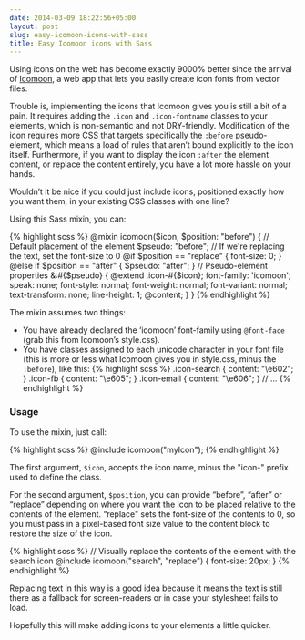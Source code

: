```yaml
---
date: 2014-03-09 18:22:56+05:00
layout: post
slug: easy-icomoon-icons-with-sass
title: Easy Icomoon icons with Sass
---
```


Using icons on the web has become exactly 9000% better since the arrival of <a href="http://icomoon.io/" target="_blank">Icomoon</a>, a web app that lets you easily create icon fonts from vector files.

Trouble is, implementing the icons that Icomoon gives you is still a bit of a pain. It requires adding the `.icon` and `.icon-fontname` classes to your elements, which is non-semantic and not DRY-friendly. Modification of the icon requires more CSS that targets specifically the `:before` pseudo-element, which means a load of rules that aren’t bound explicitly to the icon itself. Furthermore, if you want to display the icon `:after` the element content, or replace the content entirely, you have a lot more hassle on your hands.

Wouldn’t it be nice if you could just include icons, positioned exactly how you want them, in your existing CSS classes with one line?

Using this Sass mixin, you can:

{% highlight scss %}
@mixin icomoon($icon, $position: "before") {
  // Default placement of the element
  $pseudo: "before";
  // If we're replacing the text, set the font-size to 0
  @if $position == "replace" {
    font-size: 0;
  }
  @else if $position == "after" {
    $pseudo: "after";
  }
  // Pseudo-element properties
  &:#{$pseudo} {
    @extend .icon-#{$icon};
    font-family: 'icomoon';
    speak: none;
    font-style: normal;
    font-weight: normal;
    font-variant: normal;
    text-transform: none;
    line-height: 1;
    @content;
  }
}
{% endhighlight %}

The mixin assumes two things:

* You have already declared the ‘icomoon’ font-family using `@font-face` (grab this from Icomoon’s style.css).
* You have classes assigned to each unicode character in your font file (this is more or less what Icomoon gives you in style.css, minus the `:before`), like this:
{% highlight scss %}
.icon-search {
  content: "\e602";
}
.icon-fb {
  content: "\e605";
}
.icon-email {
  content: "\e606";
}
// ...
{% endhighlight %}

### Usage

To use the mixin, just call:

{% highlight scss %}
@include icomoon("myIcon");
{% endhighlight %}

The first argument, `$icon`, accepts the icon name, minus the "icon-" prefix used to define the class.

For the second argument, `$position`, you can provide “before”, “after” or “replace” depending on where you want the icon to be placed relative to the contents of the element. “replace" sets the font-size of the contents to 0, so you must pass in a pixel-based font size value to the content block to restore the size of the icon. 

{% highlight scss %}
// Visually replace the contents of the element with the search icon
@include icomoon("search", "replace") {
  font-size: 20px;
}
{% endhighlight %}

Replacing text in this way is a good idea because it means the text is still there as a fallback for screen-readers or in case your stylesheet fails to load.

Hopefully this will make adding icons to your elements a little quicker.